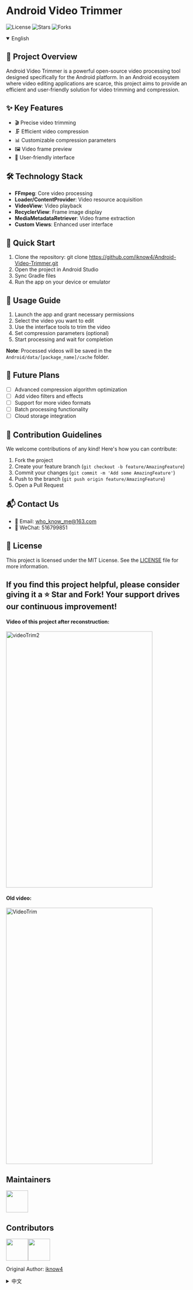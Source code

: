 
# Android Video Trimmer

![License](https://img.shields.io/github/license/iknow4/Android-Video-Trimmer)
![Stars](https://img.shields.io/github/stars/iknow4/Android-Video-Trimmer)
![Forks](https://img.shields.io/github/forks/iknow4/Android-Video-Trimmer)

<details open>
<summary>English</summary>

## 📝 Project Overview

Android Video Trimmer is a powerful open-source video processing tool designed specifically for the Android platform. In an Android ecosystem where video editing applications are scarce, this project aims to provide an efficient and user-friendly solution for video trimming and compression.

## ✨ Key Features

- 🎬 Precise video trimming
- 🗜️ Efficient video compression
- 📊 Customizable compression parameters
- 🖼️ Video frame preview
- 📱 User-friendly interface

## 🛠️ Technology Stack

- **FFmpeg**: Core video processing
- **Loader/ContentProvider**: Video resource acquisition
- **VideoView**: Video playback
- **RecyclerView**: Frame image display
- **MediaMetadataRetriever**: Video frame extraction
- **Custom Views**: Enhanced user interface

## 🚀 Quick Start

1. Clone the repository: git clone https://github.com/iknow4/Android-Video-Trimmer.git
2. Open the project in Android Studio
3. Sync Gradle files
4. Run the app on your device or emulator

## 📖 Usage Guide

1. Launch the app and grant necessary permissions
2. Select the video you want to edit
3. Use the interface tools to trim the video
4. Set compression parameters (optional)
5. Start processing and wait for completion

**Note**: Processed videos will be saved in the `Android/data/[package_name]/cache` folder.

## 🔮 Future Plans

- [ ] Advanced compression algorithm optimization
- [ ] Add video filters and effects
- [ ] Support for more video formats
- [ ] Batch processing functionality
- [ ] Cloud storage integration

## 🤝 Contribution Guidelines

We welcome contributions of any kind! Here's how you can contribute:

1. Fork the project
2. Create your feature branch (`git checkout -b feature/AmazingFeature`)
3. Commit your changes (`git commit -m 'Add some AmazingFeature'`)
4. Push to the branch (`git push origin feature/AmazingFeature`)
5. Open a Pull Request

## 📬 Contact Us

- 📧 Email: who_know_me@163.com
- 💬 WeChat: 516799851

## 📄 License

This project is licensed under the MIT License. See the [LICENSE](https://github.com/iknow4/Android-Video-Trimmer/blob/master/LICENSE) file for more information.


## If you find this project helpful, please consider giving it a ⭐️ Star and Fork! Your support drives our continuous improvement!


#### Video of this project after reconstruction:

<img src="https://github.com/iknow4/iknow.Images/blob/master/gif/videoTrim2.gif?raw=true" width="400" height="700" alt="videoTrim2"/>

#### Old video:
<img src="https://github.com/iknow4/iknow.Images/blob/master/gif/videoTrim.gif?raw=true" width="400" height="700" alt="VideoTrim"/>

## Maintainers

<a href="https://github.com/iknow4"><img width="60" height="60" src="https://github.com/iknow4.png?size=500"/></a>

## Contributors

<a href="https://github.com/dpproduction"><img width="60" height="60" src="https://github.com/dpproduction.png?size=500"/></a><a href="https://github.com/iknow4"><img width="60" height="60" src="https://github.com/iknow4.png?size=500"/></a>

Original Author: [iknow4](https://github.com/iknow4)

</details>

<details>
<summary>中文</summary>

## 📝 项目简介

Android Video Trimmer 是一个强大的开源视频处理工具，专为Android平台设计。在视频编辑应用匮乏的Android生态系统中，本项目旨在提供高效、易用的视频裁剪和压缩解决方案。

## ✨ 主要特性

- 🎬 精确视频裁剪
- 🗜️ 高效视频压缩
- 📊 自定义压缩参数
- 🖼️ 视频帧预览
- 📱 友好的用户界面

## 🛠️ 技术栈

- **FFmpeg**: 视频处理核心
- **Loader/ContentProvider**: 视频资源获取
- **VideoView**: 视频播放
- **RecyclerView**: 帧图片展示
- **MediaMetadataRetriever**: 视频帧提取
- **自定义View**: 交互界面优化

## 🚀 快速开始

1. 克隆仓库:
git clone https://github.com/iknow4/Android-Video-Trimmer.git
2. 在Android Studio中打开项目
3. 同步Gradle文件
4. 运行应用在您的设备或模拟器上

## 📖 使用指南

1. 启动应用，授予必要权限
2. 选择需要编辑的视频
3. 使用界面工具进行视频裁剪
4. 设置压缩参数（可选）
5. 开始处理并等待完成

**注意**: 处理后的视频将保存在 `Android/data/[包名]/cache` 文件夹中。

## 🔮 未来规划

- [ ] 高级压缩算法优化
- [ ] 添加视频滤镜和特效
- [ ] 支持更多视频格式
- [ ] 批量处理功能
- [ ] 云端存储集成

## 🤝 贡献指南

我们欢迎任何形式的贡献！以下是您可以参与的方式：

1. Fork 本项目
2. 创建您的特性分支 (`git checkout -b feature/AmazingFeature`)
3. 提交您的更改 (`git commit -m 'Add some AmazingFeature'`)
4. 推送到分支 (`git push origin feature/AmazingFeature`)
5. 打开一个 Pull Request

## 📬 联系我们

- 📧 Email: who_know_me@163.com
- 💬 WeChat: 516799851

## 📄 许可证

本项目采用 MIT 许可证。查看 [LICENSE](https://github.com/iknow4/Android-Video-Trimmer/blob/master/LICENSE) 文件以获取更多信息。


## 如果您觉得这个项目有帮助，请考虑给它一个 ⭐️ Star 和 Fork！您的支持是我们持续改进的动力！


#### 项目重构后的视频效果:

<img src="https://github.com/iknow4/iknow.Images/blob/master/gif/videoTrim2.gif?raw=true" width="400" height="700" alt="videoTrim2"/>

#### 项目重构前的视频效果:
<img src="https://github.com/iknow4/iknow.Images/blob/master/gif/videoTrim.gif?raw=true" width="400" height="700" alt="VideoTrim"/>

## Maintainers

<a href="https://github.com/iknow4"><img width="60" height="60" src="https://github.com/iknow4.png?size=500"/></a>

## Contributors

<a href="https://github.com/dpproduction"><img width="60" height="60" src="https://github.com/dpproduction.png?size=500"/></a><a href="https://github.com/iknow4"><img width="60" height="60" src="https://github.com/iknow4.png?size=500"/></a>

Original Author: [iknow4](https://github.com/iknow4)


